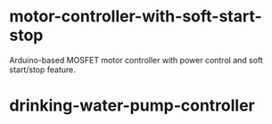 # motor-controller-with-soft-start-stop
Arduino-based MOSFET motor controller with power control and soft start/stop feature.
# drinking-water-pump-controller
